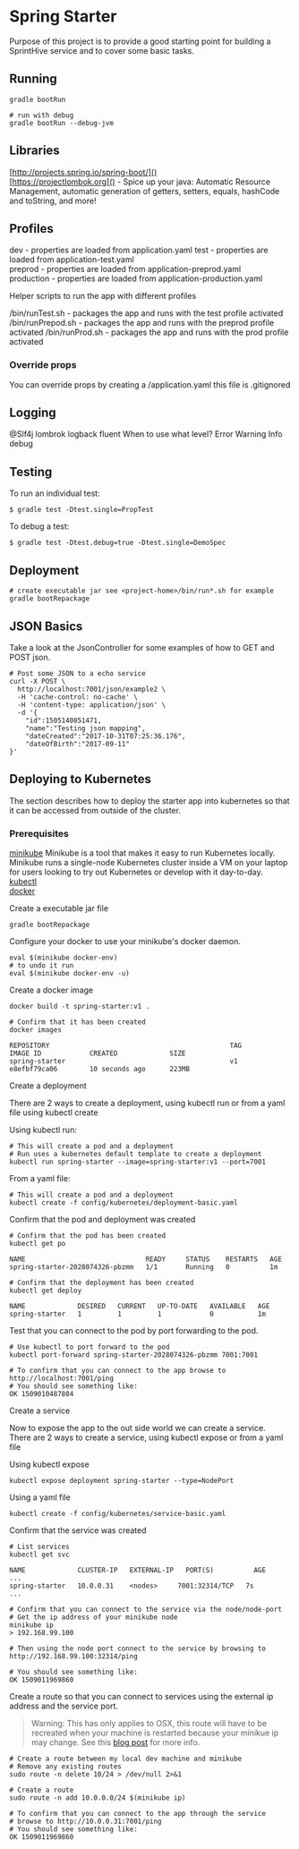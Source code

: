 # Spring Starter

Purpose of this project is to provide a good starting point for building a SprintHive service and
to cover some basic tasks.

## Running

    gradle bootRun
    
    # run with debug
    gradle bootRun --debug-jvm 
    
## Libraries 

[http://projects.spring.io/spring-boot/]()  
[https://projectlombok.org]() - Spice up your java: Automatic Resource Management, 
automatic generation of getters, setters, equals, hashCode and toString, and more!

## Profiles

dev - properties are loaded from application.yaml 
test - properties are loaded from application-test.yaml   
preprod - properties are loaded from application-preprod.yaml  
production - properties are loaded from application-production.yaml

Helper scripts to run the app with different profiles

/bin/runTest.sh - packages the app and runs with the test profile activated
/bin/runPrepod.sh - packages the app and runs with the preprod profile activated
/bin/runProd.sh - packages the app and runs with the prod profile activated

### Override props

You can override props by creating a <project-home>/application.yaml this file is .gitignored

## Logging

@Slf4j
lombrok
logback
fluent 
When to use what level?
Error 
Warning
Info
debug


## Testing

To run an individual test:

    $ gradle test -Dtest.single=PropTest

To debug a test:

    $ gradle test -Dtest.debug=true -Dtest.single=DemoSpec

## Deployment

    # create executable jar see <project-home>/bin/run*.sh for example 
    gradle bootRepackage

## JSON Basics

Take a look at the JsonController for some examples of how to GET and POST json.

    # Post some JSON to a echo service
    curl -X POST \
      http://localhost:7001/json/example2 \
      -H 'cache-control: no-cache' \
      -H 'content-type: application/json' \
      -d '{
        "id":1505140851471,
        "name":"Testing json mapping",
        "dateCreated":"2017-10-31T07:25:36.176",
        "dateOfBirth":"2017-09-11"
    }'

## Deploying to Kubernetes 

The section describes how to deploy the starter app into kubernetes so that it can be accessed from outside of the cluster.

### Prerequisites

[minikube](https://github.com/kubernetes/minikube)  Minikube is a tool that makes it easy to run Kubernetes locally. Minikube 
runs a single-node Kubernetes cluster inside a VM on your laptop for users looking to try out Kubernetes or develop with it day-to-day.        
[kubectl](https://kubernetes.io/docs/tasks/tools/install-kubectl)  
[docker](https://www.docker.com)  


Create a executable jar file

    gradle bootRepackage

Configure your docker to use your minikube's docker daemon.

    eval $(minikube docker-env)
    # to undo it run 
    eval $(minikube docker-env -u)

Create a docker image  

    docker build -t spring-starter:v1 .
    
    # Confirm that it has been created
    docker images
    
    REPOSITORY                                             TAG                 IMAGE ID            CREATED             SIZE
    spring-starter                                         v1                  e8efbf79ca06        10 seconds ago      223MB 
    
Create a deployment

There are 2 ways to create a deployment, using kubectl run or from a yaml file using kubectl create

Using kubectl run: 

    # This will create a pod and a deployment
    # Run uses a kubernetes default template to create a deployment
    kubectl run spring-starter --image=spring-starter:v1 --port=7001 

From a yaml file:   

    # This will create a pod and a deployment
    kubectl create -f config/kubernetes/deployment-basic.yaml
    
Confirm that the pod and deployment was created

    # Confirm that the pod has been created 
    kubectl get po
    
    NAME                              READY     STATUS    RESTARTS   AGE
    spring-starter-2028074326-pbzmm   1/1       Running   0          1m
    
    # Confirm that the deployment has been created 
    kubectl get deploy
        
    NAME             DESIRED   CURRENT   UP-TO-DATE   AVAILABLE   AGE
    spring-starter   1         1         1            0           1m

Test that you can connect to the pod by port forwarding to the pod.

    # Use kubectl to port forward to the pod
    kubectl port-forward spring-starter-2028074326-pbzmm 7001:7001
    
    # To confirm that you can connect to the app browse to http://localhost:7001/ping 
    # You should see something like: 
    OK 1509010487804    
      
Create a service

Now to expose the app to the out side world we can create a service.  
There are 2 ways to create a service, using kubectl expose or from a yaml file 

Using kubectl expose

    kubectl expose deployment spring-starter --type=NodePort

Using a yaml file

    kubectl create -f config/kubernetes/service-basic.yaml 
    
Confirm that the service was created    
    
    # List services
    kubectl get svc    

    NAME             CLUSTER-IP   EXTERNAL-IP   PORT(S)          AGE
    ...
    spring-starter   10.0.0.31    <nodes>     7001:32314/TCP   7s
    ...
    
    # Confirm that you can connect to the service via the node/node-port
    # Get the ip address of your minikube node
    minikube ip  
    > 192.168.99.100
        
    # Then using the node port connect to the service by browsing to
    http://192.168.99.100:32314/ping                                                          

    # You should see something like: 
    OK 1509011969860    
    
Create a route so that you can connect to services using the external ip address and the service port.

> Warning: This has only applies to OSX, this route will have to be recreated when your machine is restarted 
> because your minikue ip may change.
> See this [blog post](https://stevesloka.com/2017/05/19/access-minikube-services-from-host/) for more info. 

    # Create a route between my local dev machine and minikube
    # Remove any existing routes
    sudo route -n delete 10/24 > /dev/null 2>&1
    
    # Create a route 
    sudo route -n add 10.0.0.0/24 $(minikube ip)

    # To confirm that you can connect to the app through the service
    # browse to http://10.0.0.31:7001/ping 
    # You should see something like: 
    OK 1509011969860    
